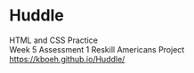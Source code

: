 # Huddle
HTML and CSS Practice <br>
Week 5 Assessment 1 Reskill Americans Project <br>
https://kboeh.github.io/Huddle/
